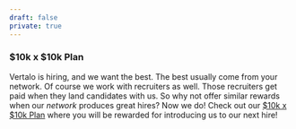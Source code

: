 ```yaml
---
draft: false
private: true
---
```


### $10k x $10k Plan
Vertalo is hiring, and we want the best. The best usually come from your network. Of course we work with recruiters as well. Those recruiters get paid when they land candidates with us. So why not offer similar rewards when our *network* produces great hires? Now we do! Check out our [\$10k x \$10k Plan](/blog/ten-ten-plan) where you will be rewarded for introducing us to our next hire!
